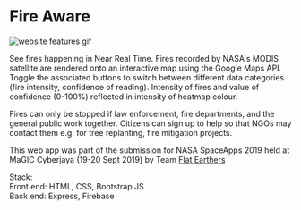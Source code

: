 # Fire Aware 
![website features gif](fireAware.gif) <br/>

See fires happening in Near Real Time. Fires recorded by NASA's MODIS satellite are rendered onto an interactive map using the Google Maps API. Toggle the associated buttons to switch between different data categories (fire intensity, confidence of reading). Intensity of fires and value of confidence (0-100%) reflected in intensity of heatmap colour. <br/>

Fires can only be stopped if law enforcement, fire departments, and the general public work together. Citizens can sign up to help so that NGOs may contact them e.g. for tree replanting, fire mitigation projects. <br/>

This web app was part of the submission for NASA SpaceApps 2019 held at MaGIC Cyberjaya (19-20 Sept 2019) by Team [Flat Earthers](https://2019.spaceappschallenge.org/challenges/living-our-world/spot-fire-v20/teams/flat-earthers-original/project) <br/>

Stack:<br/>
Front end: HTML, CSS, Bootstrap JS<br/>
Back end: Express, Firebase<br/>
